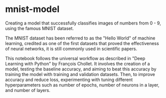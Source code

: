 # mnist-model
Creating a model that successfully classifies images of numbers from 0 - 9, using the famous MNIST dataset.

The MNIST dataset has been referred to as the "Hello World" of machine learning, credited as one of the first datasets that proved the effectiveness of neural networks, it is still commonly used in scientific papers.

This notebook follows the universal workflow as described in "Deep Learning with Python" by François Chollet. It involves the creation of a model, testing the baseline accuracy, and aiming to beat this accuracy by training the model with training and validation datasets. Then, to improve accuracy and reduce loss, experimenting with tuning different hyperparameters such as number of epochs, number of neurons in a layer, and number of layers.
